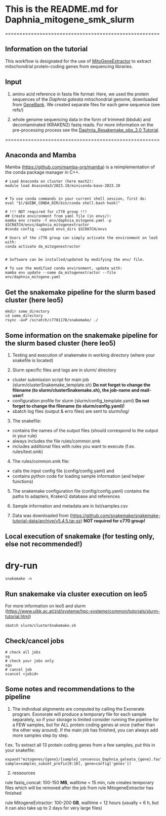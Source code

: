 
# This is the README.md for Daphnia_mitogene_smk_slurm


======================================================


## Information on the tutorial

This workflow is designated for the use of [MitoGeneExtractor](https://github.com/cmayer/MitoGeneExtractor/tree/last-reviews-before-publication) to extract mitochondrial protein-coding genes from sequencing libraries.


## Input

1) amino acid reference in fasta file format:
Here, we used the protein sequences of the *Daphnia* *galeata* mitochondrial genome, downloaded from [GeneBank](https://www.ncbi.nlm.nih.gov/nuccore/OM397534.1?report=genbank).
We created separate files for each gene sequence (see refs/)  

2) whole genome sequencing data in the form of trimmed (bbduk) and decontaminated (KRAKEN2) fastq reads. For more information on the pre-processing process see  the [Daphnia_Resakemake_pbs_2.0 Tutorial](https://github.com/tholtzem/Daphnia_RestEggs_snakemake_pbs_2.0/tree/master).


======================================================


## Anaconda and Mamba


Mamba (https://github.com/mamba-org/mamba) is a reimplementation of the conda package manager in C++.

```
# Load Anaconda on cluster (here mach2):
module load Anaconda3/2023.10/miniconda-base-2023.10
 

# To use conda commands in your current shell session, first do:
eval "$(/$UIBK_CONDA_DIR/bin/conda shell.bash hook)"

# !!! NOT required for c770 group !!! 
## Create environment from yaml file (in envs/):
mamba env create -f env/daphnia_mitogene.yaml -p $SCRATCH/envs/daphnia_mitogenextractor
#conda config --append envs_dirs $SCRATCH/envs

# Users of the c770 group can simply activate the environment on leo5 with:
conda activate da_mitogenextractor


# Software can be installed/updated by modifying the env/ file.

# To use the modified conda environment, update with:
mamba env update --name da_mitogenextractor --file env/daphnia_mitogene.yaml

```

## Get the snakemake pipeline for the slurm based cluster (here leo5)


```
mkdir some_directory
cd some_directory
rsync -avP /scratch/c7701178/snakemake/ ./

```


## Some information on the snakemake pipeline for the slurm based cluster (here leo5)


1. Testing and execution of snakemake in working directory (where your snakefile is located)

2. Slurm specific files and logs are in slurm/ directory
* cluster submission script for main job (slurm/clusterSnakemake_template.sh) **Do not forget to change the filename (to slurm/clusterSnakemake.sh), the job-name and mail-user!**
* configuration profile for slurm (slurm/config_template.yaml) **Do not forget to change the filename (to slurm/config.yaml)!**
* sbatch log files (output & erro files) are sent to slurm/log/

3. The snakefile:
* contains the names of the output files (should correspond to the output in your rule)
* always includes the file rules/common.smk
* includes additional files with rules you want to execute (f.ex. rules/test.smk)

4. The rules/common.smk file:
* calls the input config file (config/config.yaml) and 
* contains python code for loading sample information (and helper functions)

5. The snakemake configuration file (config/config.yaml) contains the paths to adapters, Kraken2 database and references 

6. Sample information and metadata are in list/samples.csv

7. Data was downloaded from (https://github.com/snakemake/snakemake-tutorial-data/archive/v5.4.5.tar.gz) **NOT required for c770 group!**

## Local execution of snakemake (for testing only, else not recommended!)

# dry-run

```
snakemake -n

```

## Run snakemake via cluster execution on leo5

For more information on leo5 and slurm (https://www.uibk.ac.at/zid/systeme/hpc-systeme/common/tutorials/slurm-tutorial.html)

```
sbatch slurm/clusterSnakemake.sh

```

## Check/cancel jobs

```
# check all jobs
sq
# check your jobs only
squ
# cancel job
scancel <jobid>
```


## Some notes and recommendations to the pipeline


1) The individual alignments are computed by calling the Exonerate program. Exonorate will produce a temporary file for each sample separately, so if your storage is limited consider running the pipeline for a FEW samples, but for ALL protein coding genes at once (rather than the other way around). If the main job has finished, you can always add more samples step by step.

f.ex. To extract all 13 protein coding genes from a few samples, put this in your snakefile:

```
expand("mitogenes/{gene}/{sample}_consensus_Daphnia_galeata_{gene}.fas", sample=samples_subset_prefix[0:10], gene=config['genes'])
```

2) ressources

rule fastq_concat: 100-150 **MB**, walltime < 15 min, rule creates temporary files which will be removed after the job from rule MitogeneExtractor has finished

rule MitogeneExtractor: 100-200 **GB**, walltime < 12 hours (usually < 6 h, but it can also take up to 2 days for very large files)
